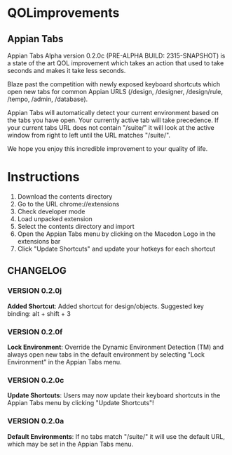 # QOLimprovements
## Appian Tabs
Appian Tabs Alpha version 0.2.0c (PRE-ALPHA BUILD: 2315-SNAPSHOT) is a state of the art QOL improvement which takes an action that used to take seconds and makes it take less seconds. 

Blaze past the competition with newly exposed keyboard shortcuts which open new tabs for common Appian URLS (/design, /designer, /design/rule, /tempo, /admin, /database).

Appian Tabs will automatically detect your current environment based on the tabs you have open. Your currently active tab will take precedence. If your current tabs URL does not contain "/suite/" it will look at the active window from right to left until the URL matches "/suite/".

We hope you enjoy this incredible improvement to your quality of life.
# Instructions
1. Download the contents directory
2. Go to the URL chrome://extensions
3. Check developer mode
4. Load unpacked extension
5. Select the contents directory and import
6. Open the Appian Tabs menu by clicking on the Macedon Logo in the extensions bar
7. Click "Update Shortcuts" and update your hotkeys for each shortcut
## CHANGELOG
### VERSION 0.2.0j
**Added Shortcut**: Added shortcut for design/objects. Suggested key binding: alt + shift + 3
### VERSION 0.2.0f
**Lock Environment**: Override the Dynamic Environment Detection (TM) and always open new tabs in the default environment by selecting "Lock Environment" in the Appian Tabs menu. 
### VERSION 0.2.0c
**Update Shortcuts**: Users may now update their keyboard shortcuts in the Appian Tabs menu by clicking "Update Shortcuts"!
### VERSION 0.2.0a
**Default Environments**: If no tabs match "/suite/" it will use the default URL, which may be set in the Appian Tabs menu.

